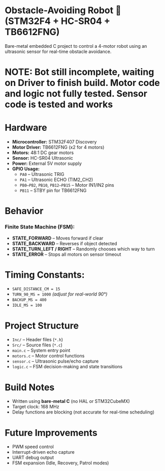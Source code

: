 # Obstacle-Avoiding Robot 🤖 (STM32F4 + HC-SR04 + TB6612FNG)

Bare-metal embedded C project to control a 4-motor robot using an ultrasonic sensor for real-time obstacle avoidance.

# NOTE: Bot still incomplete, waiting on Driver to finish build. Motor code and logic not fully tested. Sensor code is tested and works 

# Hardware

- **Microcontroller:** STM32F407 Discovery
- **Motor Driver:** TB6612FNG (x2 for 4 motors)
- **Motors:** 48:1 DC gear motors
- **Sensor:** HC-SR04 Ultrasonic
- **Power:** External 5V motor supply 
- **GPIO Usage:**
  - `PA0` – Ultrasonic TRIG
  - `PA1` – Ultrasonic ECHO (TIM2_CH2)
  - `PB0–PB2`, `PB10`, `PB12–PB15` – Motor IN1/IN2 pins
  - `PB11` – STBY pin for TB6612FNG

# Behavior

### Finite State Machine (FSM):
- **STATE_FORWARD** – Moves forward if clear
- **STATE_BACKWARD** – Reverses if object detected
- **STATE_TURN_LEFT / RIGHT** – Randomly chooses which way to turn
- **STATE_ERROR** – Stops all motors on sensor timeout

# Timing Constants:
- `SAFE_DISTANCE_CM = 15`
- `TURN_90_MS = 1000` *(adjust for real-world 90°)*
- `BACKUP_MS = 400`
- `IDLE_MS = 100`

# Project Structure

- `Inc/` – Header files (`*.h`)
- `Src/` – Source files (`*.c`)
- `main.c` – System entry point
- `motors.c` – Motor control functions
- `sensor.c` – Ultrasonic pulse/echo capture
- `logic.c` – FSM decision-making and state transitions

# Build Notes

- Written using **bare-metal C** (no HAL or STM32CubeMX)
- Target clock: 168 MHz
- Delay functions are blocking (not accurate for real-time scheduling)

# Future Improvements

- PWM speed control
- Interrupt-driven echo capture
- UART debug output
- FSM expansion (Idle, Recovery, Patrol modes)




